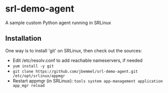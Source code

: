 # srl-demo-agent
A sample custom Python agent running in SRLinux

## Installation
One way is to install 'git' on SRLinux, then check out the sources:
- Edit /etc/resolv.conf to add reachable nameservers, if needed
- `yum install -y git`
- `git clone https://github.com/jbemmel/srl-demo-agent.git /etc/opt/srlinux/appmgr`
- Restart appmgr (in SRLinux): `tools system app-management application app_mgr reload`
